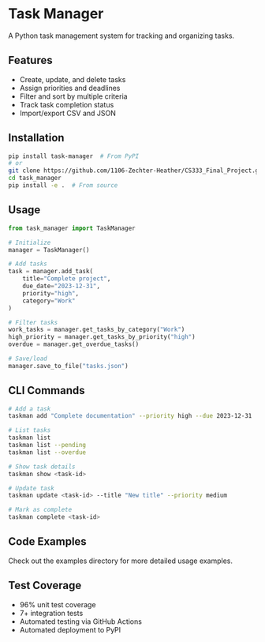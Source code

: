 # Task Manager

A Python task management system for tracking and organizing tasks.

## Features

- Create, update, and delete tasks
- Assign priorities and deadlines
- Filter and sort by multiple criteria
- Track task completion status
- Import/export CSV and JSON

## Installation

```bash
pip install task-manager  # From PyPI
# or
git clone https://github.com/1106-Zechter-Heather/CS333_Final_Project.git
cd task_manager
pip install -e .  # From source
```

## Usage

```python
from task_manager import TaskManager

# Initialize
manager = TaskManager()

# Add tasks
task = manager.add_task(
    title="Complete project",
    due_date="2023-12-31",
    priority="high",
    category="Work"
)

# Filter tasks
work_tasks = manager.get_tasks_by_category("Work")
high_priority = manager.get_tasks_by_priority("high")
overdue = manager.get_overdue_tasks()

# Save/load
manager.save_to_file("tasks.json")
```

## CLI Commands

```bash
# Add a task
taskman add "Complete documentation" --priority high --due 2023-12-31

# List tasks
taskman list
taskman list --pending
taskman list --overdue

# Show task details
taskman show <task-id>

# Update task
taskman update <task-id> --title "New title" --priority medium

# Mark as complete
taskman complete <task-id>
```

## Code Examples

Check out the examples directory for more detailed usage examples.

## Test Coverage

- 96% unit test coverage
- 7+ integration tests
- Automated testing via GitHub Actions
- Automated deployment to PyPI